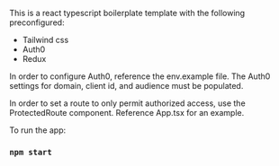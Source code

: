 This is a react typescript boilerplate template with the following preconfigured:
- Tailwind css
- Auth0
- Redux

In order to configure Auth0, reference the env.example file. The Auth0 settings for domain, client id, and audience must be populated. 

In order to set a route to only permit authorized access, use the ProtectedRoute component. Reference App.tsx for an example.

To run the app:
### `npm start`

